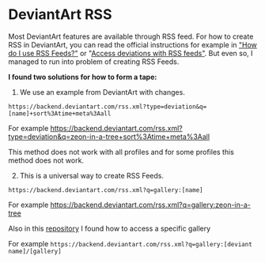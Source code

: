 # DeviantArt RSS

Most DeviantArt features are available through RSS feed. For how to create RSS in DeviantArt, you can read the official instructions for example in ["How do I use RSS Feeds?"](https://www.deviantartsupport.com/en/article/how-do-i-use-rss-feeds) or "[Access deviations with RSS feeds"](https://www.deviantart.com/developers/rss). But even so, I managed to run into problem of creating RSS Feeds.

**I found two solutions for how to form a tape:**

1. We use an example from DeviantArt with changes.

```https://backend.deviantart.com/rss.xml?type=deviation&q=[name]+sort%3Atime+meta%3Aall```

For example https://backend.deviantart.com/rss.xml?type=deviation&q=zeon-in-a-tree+sort%3Atime+meta%3Aall

This method does not work with all profiles and for some profiles this method does not work.

2. This is a universal way to create RSS Feeds.

```https://backend.deviantart.com/rss.xml?q=gallery:[name]```

For example https://backend.deviantart.com/rss.xml?q=gallery:zeon-in-a-tree

Also in this [repository](https://github.com/jamesl1001/deviantART-API) I found how to access a specific gallery

For example ```https://backend.deviantart.com/rss.xml?q=gallery:[deviant name]/[gallery]```


